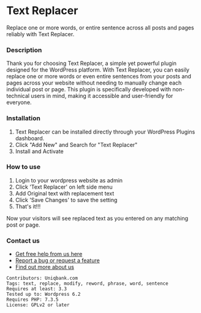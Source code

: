 # Text Replacer

Replace one or more words, or entire sentence across all posts and pages reliably with Text Replacer.

### Description

Thank you for choosing Text Replacer, a simple yet powerful plugin designed for the WordPress platform. With Text Replacer, you can easily replace one or more words or even entire sentences from your posts and pages across your website without needing to manually change each individual post or page. This plugin is specifically developed with non-technical users in mind, making it accessible and user-friendly for everyone.

### Installation

1. Text Replacer can be installed directly through your WordPress Plugins dashboard.
1. Click "Add New" and Search for "Text Replacer"
1. Install and Activate

### How to use

1. Login to your wordpress website as admin
1. Click 'Text Replacer' on left side menu
1. Add Original text with replacement text
1. Click 'Save Changes' to save the setting
1. That's it!!!

Now your visitors will see replaced text as you entered on any matching post or page.

### Contact us

- [Get free help from us here](https://uniqbank.com/)
- [Report a bug or request a feature](https://uniqbank.com/)
- [Find out more about us](https://uniqbank.com/)

```
Contributors: Uniqbank.com
Tags: text, replace, modify, reword, phrase, word, sentence
Requires at least: 3.3
Tested up to: Wordpress 6.2
Requires PHP: 7.3.5
License: GPLv2 or later
```
